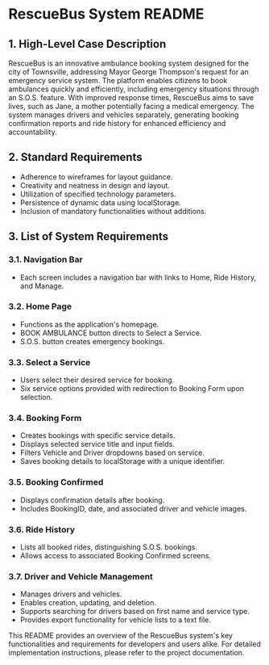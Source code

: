 # RescueBus System README

## 1. High-Level Case Description
RescueBus is an innovative ambulance booking system designed for the city of Townsville, addressing Mayor George Thompson's request for an emergency service system. The platform enables citizens to book ambulances quickly and efficiently, including emergency situations through an S.O.S. feature. With improved response times, RescueBus aims to save lives, such as Jane, a mother potentially facing a medical emergency. The system manages drivers and vehicles separately, generating booking confirmation reports and ride history for enhanced efficiency and accountability.

## 2. Standard Requirements
- Adherence to wireframes for layout guidance.
- Creativity and neatness in design and layout.
- Utilization of specified technology parameters.
- Persistence of dynamic data using localStorage.
- Inclusion of mandatory functionalities without additions.

## 3. List of System Requirements
### 3.1. Navigation Bar
- Each screen includes a navigation bar with links to Home, Ride History, and Manage.

### 3.2. Home Page
- Functions as the application's homepage.
- BOOK AMBULANCE button directs to Select a Service.
- S.O.S. button creates emergency bookings.

### 3.3. Select a Service
- Users select their desired service for booking.
- Six service options provided with redirection to Booking Form upon selection.

### 3.4. Booking Form
- Creates bookings with specific service details.
- Displays selected service title and input fields.
- Filters Vehicle and Driver dropdowns based on service.
- Saves booking details to localStorage with a unique identifier.

### 3.5. Booking Confirmed
- Displays confirmation details after booking.
- Includes BookingID, date, and associated driver and vehicle images.

### 3.6. Ride History
- Lists all booked rides, distinguishing S.O.S. bookings.
- Allows access to associated Booking Confirmed screens.

### 3.7. Driver and Vehicle Management
- Manages drivers and vehicles.
- Enables creation, updating, and deletion.
- Supports searching for drivers based on first name and service type.
- Provides export functionality for vehicle lists to a text file.

This README provides an overview of the RescueBus system's key functionalities and requirements for developers and users alike. For detailed implementation instructions, please refer to the project documentation.
